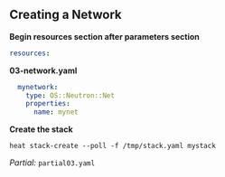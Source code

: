## Creating a Network

**Begin resources section after parameters section**

~~~ yaml
resources:
~~~

**03-network.yaml**
~~~ yaml
  mynetwork:
    type: OS::Neutron::Net
    properties:
      name: mynet
~~~

**Create the stack**
~~~
heat stack-create --poll -f /tmp/stack.yaml mystack
~~~

_Partial:_ `partial03.yaml`

<!--
Now we'll create a resources section and add our first resource: a Neutron
network. The server we will create later will be on this network. The
'resources:' keyword beginning the resources section is at the same indentation
level as the 'parameters:' keyword for the parameters section we created in the
previous step (no indentation). Resource definitions, such as the one for
mynetwork come after the 'resources:' keyword and should be indented with two
spaces.
-->

